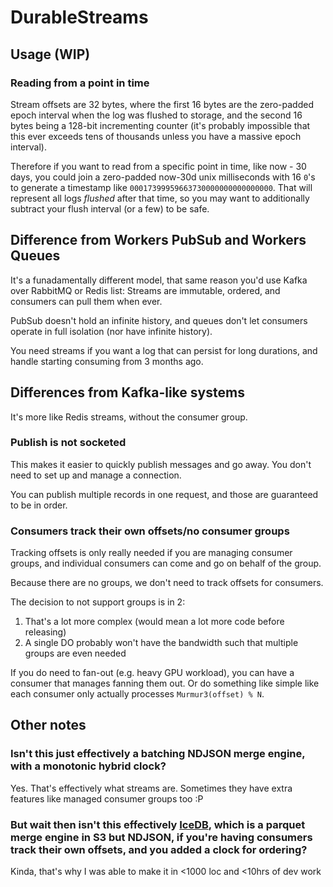 # DurableStreams

## Usage (WIP)

### Reading from a point in time

Stream offsets are 32 bytes, where the first 16 bytes are the zero-padded epoch interval when the log was
flushed to storage, and the second 16 bytes being a 128-bit incrementing counter (it's probably impossible that this ever exceeds tens of thousands unless you have a massive epoch interval).

Therefore if you want to read from a specific point in time, like now - 30 days, you could join a zero-padded now-30d unix milliseconds with 16 `0`'s to generate a timestamp like `00017399959663730000000000000000`. That will represent all logs _flushed_ after that time, so you may want to additionally subtract your flush interval (or a few) to be safe.

## Difference from Workers PubSub and Workers Queues

It's a funadamentally different model, that same reason you'd use Kafka over RabbitMQ or Redis list: Streams are immutable, ordered, and consumers can pull them when ever.

PubSub doesn't hold an infinite history, and queues don't let consumers operate in full isolation (nor have infinite history).

You need streams if you want a log that can persist for long durations, and handle starting consuming from 3 months ago.

## Differences from Kafka-like systems

It's more like Redis streams, without the consumer group.

### Publish is not socketed

This makes it easier to quickly publish messages and go away. You don't need to set up and manage a connection.

You can publish multiple records in one request, and those are guaranteed to be in order.

### Consumers track their own offsets/no consumer groups

Tracking offsets is only really needed if you are managing consumer groups, and individual consumers can come and go on behalf of the group.

Because there are no groups, we don't need to track offsets for consumers.

The decision to not support groups is in 2:

1. That's a lot more complex (would mean a lot more code before releasing)
2. A single DO probably won't have the bandwidth such that multiple groups are even needed

If you do need to fan-out (e.g. heavy GPU workload), you can have a consumer that manages fanning them out. Or do something like simple like each consumer only actually processes `Murmur3(offset) % N`.

## Other notes

### Isn't this just effectively a batching NDJSON merge engine, with a monotonic hybrid clock?

Yes. That's effectively what streams are. Sometimes they have extra features like managed consumer groups too :P

### But wait then isn't this effectively [IceDB](https://github.com/danthegoodman1/icedb/), which is a parquet merge engine in S3 but NDJSON, if you're having consumers track their own offsets, and you added a clock for ordering?

Kinda, that's why I was able to make it in <1000 loc and <10hrs of dev work
